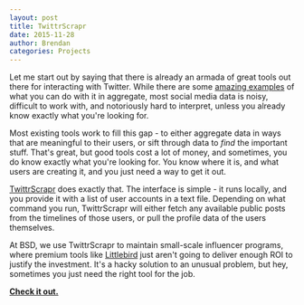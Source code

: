 ```yaml
---
layout: post
title: TwittrScrapr
date: 2015-11-28
author: Brendan
categories: Projects
---
```


Let me start out by saying that there is already an armada of great tools out there for interacting with Twitter. While there are some [amazing examples](http://currents.plos.org/outbreaks/article/twitter-improves-influenza-forecasting/) of what you can do with it in aggregate, most social media data is noisy, difficult to work with, and notoriously hard to interpret, unless you already know exactly what you're looking for.

Most existing tools work to fill this gap - to either aggregate data in ways that are meaningful to their users, or sift through data to *find* the important stuff. That's great, but good tools cost a lot of money, and sometimes, you do know exactly what you're looking for. You know where it is, and what users are creating it, and you just need a way to get it out.

[TwittrScrapr](https://github.com/bmd/twittrscrapr) does exactly that. The interface is simple - it runs locally, and you provide it with a list of user accounts in a text file. Depending on what command you run, TwittrScrapr will either fetch any available public posts from the timelines of those users, or pull the profile data of the users themselves.

At BSD, we use TwittrScrapr to maintain small-scale influencer programs, where premium tools like [Littlebird](www.getlittlebird.com/) just aren't going to deliver enough ROI to justify the investment. It's a hacky solution to an unusual problem, but hey, sometimes you just need the right tool for the job.

**[Check it out.](https://github.com/bmd/twittrscrapr)**